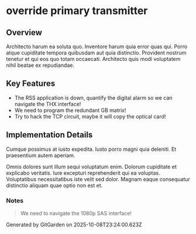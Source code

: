 # override primary transmitter

## Overview
Architecto harum ea soluta quo. Inventore harum quia error quas qui. Porro atque cupiditate tempora quibusdam aut quia distinctio. Provident nostrum tenetur et qui eos quo totam occaecati. Architecto quis modi voluptatem nihil beatae ex repudiandae.

## Key Features
- The RSS application is down, quantify the digital alarm so we can navigate the THX interface!
- We need to program the redundant GB matrix!
- Try to hack the TCP circuit, maybe it will copy the optical card!

## Implementation Details
Cumque possimus at iusto expedita. Iusto porro magni quia deleniti. Et praesentium autem aperiam.
 Omnis dolores sunt illum sequi voluptatum enim. Dolorum cupiditate et explicabo veritatis. Iure excepturi reprehenderit qui ea voluptas. Voluptatibus necessitatibus iste velit sed dolor. Magnam eaque consequatur distinctio aliquam quae optio non est et.

### Notes
> We need to navigate the 1080p SAS interface!

Generated by GitGarden on 2025-10-08T23:24:00.623Z